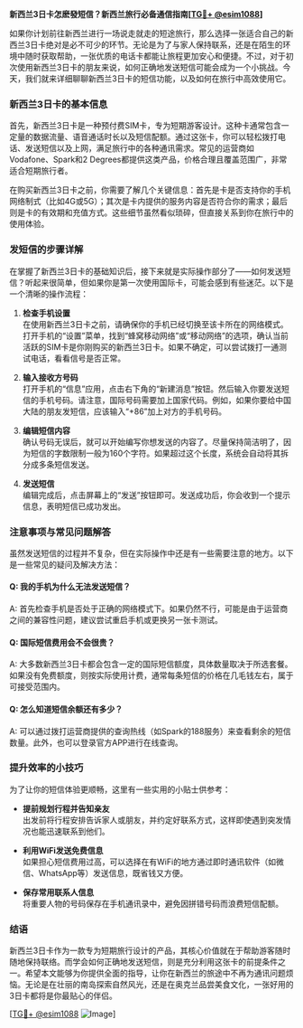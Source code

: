 **新西兰3日卡怎麽發短信？新西兰旅行必备通信指南[[TG💪+ @esim1088](https://t.me/s/esim1088)]**

如果你计划前往新西兰进行一场说走就走的短途旅行，那么选择一张适合自己的新西兰3日卡绝对是必不可少的环节。无论是为了与家人保持联系，还是在陌生的环境中随时获取帮助，一张优质的电话卡都能让旅程更加安心和便捷。不过，对于初次使用新西兰3日卡的朋友来说，如何正确地发送短信可能会成为一个小挑战。今天，我们就来详细聊聊新西兰3日卡的短信功能，以及如何在旅行中高效使用它。

### 新西兰3日卡的基本信息

首先，新西兰3日卡是一种预付费SIM卡，专为短期游客设计。这种卡通常包含一定量的数据流量、语音通话时长以及短信配额。通过这张卡，你可以轻松拨打电话、发送短信以及上网，满足旅行中的各种通讯需求。常见的运营商如Vodafone、Spark和2 Degrees都提供这类产品，价格合理且覆盖范围广，非常适合短期旅行者。

在购买新西兰3日卡之前，你需要了解几个关键信息：首先是卡是否支持你的手机网络制式（比如4G或5G）；其次是卡内提供的服务内容是否符合你的需求；最后则是卡的有效期和充值方式。这些细节虽然看似琐碎，但直接关系到你在旅行中的使用体验。

### 发短信的步骤详解

在掌握了新西兰3日卡的基础知识后，接下来就是实际操作部分了——如何发送短信？听起来很简单，但如果你是第一次使用国际卡，可能会感到有些迷茫。以下是一个清晰的操作流程：

1. **检查手机设置**  
   在使用新西兰3日卡之前，请确保你的手机已经切换至该卡所在的网络模式。打开手机的“设置”菜单，找到“蜂窝移动网络”或“移动网络”的选项，确认当前活跃的SIM卡是你刚购买的新西兰3日卡。如果不确定，可以尝试拨打一通测试电话，看看信号是否正常。

2. **输入接收方号码**  
   打开手机的“信息”应用，点击右下角的“新建消息”按钮。然后输入你要发送短信的手机号码。请注意，国际号码需要加上国家代码。例如，如果你要给中国大陆的朋友发短信，应该输入“+86”加上对方的手机号码。

3. **编辑短信内容**  
   确认号码无误后，就可以开始编写你想发送的内容了。尽量保持简洁明了，因为短信的字数限制一般为160个字符。如果超过这个长度，系统会自动将其拆分成多条短信发送。

4. **发送短信**  
   编辑完成后，点击屏幕上的“发送”按钮即可。发送成功后，你会收到一个提示信息，表明短信已成功发出。

### 注意事项与常见问题解答

虽然发送短信的过程并不复杂，但在实际操作中还是有一些需要注意的地方。以下是一些常见的疑问及解决方法：

#### Q: 我的手机为什么无法发送短信？
A: 首先检查手机是否处于正确的网络模式下。如果仍然不行，可能是由于运营商之间的兼容性问题，建议尝试重启手机或更换另一张卡测试。

#### Q: 国际短信费用会不会很贵？
A: 大多数新西兰3日卡都会包含一定的国际短信额度，具体数量取决于所选套餐。如果没有免费额度，则按实际使用计费，通常每条短信的价格在几毛钱左右，属于可接受范围内。

#### Q: 怎么知道短信余额还有多少？
A: 可以通过拨打运营商提供的查询热线（如Spark的188服务）来查看剩余的短信数量。此外，也可以登录官方APP进行在线查询。

### 提升效率的小技巧

为了让你的短信体验更顺畅，这里有一些实用的小贴士供参考：

- **提前规划行程并告知亲友**  
  出发前将行程安排告诉家人或朋友，并约定好联系方式，这样即使遇到突发情况也能迅速联系到他们。
  
- **利用WiFi发送免费信息**  
  如果担心短信费用过高，可以选择在有WiFi的地方通过即时通讯软件（如微信、WhatsApp等）发送信息，既省钱又方便。

- **保存常用联系人信息**  
  将重要人物的号码保存在手机通讯录中，避免因拼错号码而浪费短信配额。

### 结语

新西兰3日卡作为一款专为短期旅行设计的产品，其核心价值就在于帮助游客随时随地保持联络。而学会如何正确地发送短信，则是充分利用这张卡的前提条件之一。希望本文能够为你提供全面的指导，让你在新西兰的旅途中不再为通讯问题烦恼。无论是在壮丽的南岛探索自然风光，还是在奥克兰品尝美食文化，一张好用的3日卡都将是你最贴心的伴侣。

[[TG💪+ @esim1088](https://t.me/s/esim1088) ![Image](https://i.postimg.cc/4NQfJmqS/Snipaste-2025-05-13-00-14-12.png)]